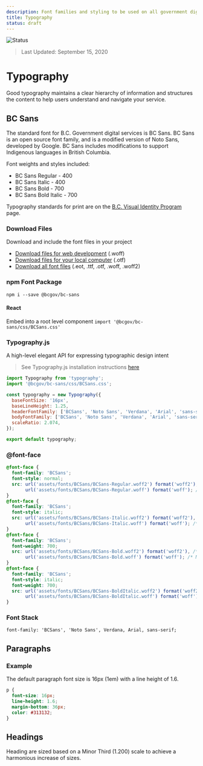 ```yaml
---
description: Font families and styling to be used on all government digital websites and services.
title: Typography
status: draft
---
```


![Status](https://img.shields.io/badge/Recommended-Draft-orange.svg)
> Last Updated: September 15, 2020

# Typography

Good typography maintains a clear hierarchy of information and structures the content to help users understand and navigate your service.

## BC Sans

The standard font for B.C. Government digital services is BC Sans. BC Sans is an open source font family, and is a modified version of Noto Sans, developed by Google. BC Sans includes modifications to support Indigenous languages in British Columbia.

Font weights and styles included:

* BC Sans Regular - 400
* BC Sans Italic - 400
* BC Sans Bold - 700
* BC Sans Bold Italic - 700

Typography standards for print are on the [B.C. Visual Identity Program](https://www2.gov.bc.ca/gov/content/governments/services-for-government/policies-procedures/bc-visual-identity/design-guidelines#palette-typography) page.

### Download Files

Download and include the font files in your project
* [Download files for web development](https://www2.gov.bc.ca/assets/gov/british-columbians-our-governments/services-policies-for-government/policies-procedures-standards/web-content-development-guides/corporate-identity-assets/visid-files/bc-sans-font-woff.zip) (.woff)
* [Download files for your local computer](https://www2.gov.bc.ca/assets/gov/british-columbians-our-governments/services-policies-for-government/policies-procedures-standards/web-content-development-guides/corporate-identity-assets/visid-files/bc-sans-font-otf.zip) (.otf)
* [Download all font files](https://www2.gov.bc.ca/assets/gov/british-columbians-our-governments/services-policies-for-government/policies-procedures-standards/web-content-development-guides/corporate-identity-assets/visid-files/bc-sans-font-all.zip) (.eot, .ttf, .otf, .woff, .woff2)

### npm Font Package

`npm i --save @bcgov/bc-sans`

#### React

Embed into a root level component
`import '@bcgov/bc-sans/css/BCSans.css'`

### Typography.js

A high-level elegant API for expressing typographic design intent
>See Typography.js installation instructions [here](https://github.com/KyleAMathews/typography.js)
```js
import Typography from 'typography';
import '@bcgov/bc-sans/css/BCSans.css';

const typography = new Typography({
  baseFontSize: '16px',
  baseLineHeight: 1.25,
  headerFontFamily: ['BCSans', 'Noto Sans', 'Verdana', 'Arial', 'sans-serif'],
  bodyFontFamily: ['BCSans', 'Noto Sans', 'Verdana', 'Arial', 'sans-serif'],
  scaleRatio: 2.074,
});

export default typography;
```

### @font-face
```css
@font-face {
  font-family: 'BCSans';
  font-style: normal;
  src: url('assets/fonts/BCSans/BCSans-Regular.woff2') format('woff2'), /* Optimized for very modern browsers */
       url('assets/fonts/BCSans/BCSans-Regular.woff') format('woff'); /* Modern Browsers */
}
@font-face {
  font-family: 'BCSans';
  font-style: italic;
  src: url('assets/fonts/BCSans/BCSans-Italic.woff2') format('woff2'), /* Optimized for very modern browsers */
       url('assets/fonts/BCSans/BCSans-Italic.woff') format('woff'); /* Modern Browsers */
}
@font-face {
  font-family: 'BCSans';
  font-weight: 700;
  src: url('assets/fonts/BCSans/BCSans-Bold.woff2') format('woff2'), /* Optimized for very modern browsers */
       url('assets/fonts/BCSans/BCSans-Bold.woff') format('woff'); /* Modern Browsers */
}
@font-face {
  font-family: 'BCSans';
  font-style: italic;
  font-weight: 700;
  src: url('assets/fonts/BCSans/BCSans-BoldItalic.woff2') format('woff2'), /* Optimized for very modern browsers */
       url('assets/fonts/BCSans/BCSans-BoldItalic.woff') format('woff'); /* Modern Browsers */
}
```
### Font Stack

`font-family: 'BCSans', 'Noto Sans', Verdana, Arial, sans-serif;`

## Paragraphs

### Example

<component-preview path="styles/typography/paragraph-sample.html" height="300px" width="800px"> </component-preview>

The default paragraph font size is 16px (1em) with a line height of 1.6.

```css
p {
  font-size: 16px;
  line-height: 1.6;
  margin-bottom: 36px;
  color: #313132;
}
```

## Headings

Heading are sized based on a Minor Third (1.200) scale to achieve a harmonious increase of sizes.

<component-preview path="styles/typography/header-sample.html" height="300px" width="800px"> </component-preview>
